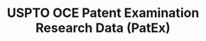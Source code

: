 ---
bigquery: https://console.cloud.google.com/bigquery?p=patents-public-data&d=uspto_oce_pair&page=dataset
citation: 'Graham, S. Marco, A., and Miller, A. (2015). “The USPTO Patent Examination
  Research Dataset: A Window on the Process of Patent Examination.”'
contributors: Graham, S. Marco, A., Miller, A.
cost: None
description: The latest version of PatEx (referred to below as the 2020 release) contains
  detailed information on nearly 11.9 million publicly-viewable provisional and non-provisional
  patent applications to the USPTO and over 4.6 million Patent Cooperation Treaty
  (PCT) applications. It is based on data that OCE downloaded from the Patent Examination
  Data System (PEDS) in April, 2021. The PEDS data are sourced from Public PAIR. The
  first time that OCE used PEDS as the basis of PatEx was for the 2019 release. We
  took the PEDS data and organized it into the familiar PatEx data files, which are
  based on the organization of the Public PAIR portal. The data files include information
  on each application’s characteristics, prosecution history, continuation history,
  claims of foreign priority, patent term adjustment history, publication history,
  and correspondence address information.
documentation: 'For the 2019 and later releases, new technical documentation is available
  https://www.uspto.gov/sites/default/files/documents/PatEx-2019-Technical-Doc.pdf


  A document describing the 2014-2017 data sets is available and can be cited as:
  Graham, Stuart J.H. and Marco, Alan C. and Miller, Richard, The USPTO Patent Examination
  Research Dataset: A Window on the Process of Patent Examination (November 30, 2015).
  Available at SSRN: https://ssrn.com/abstract=2702637.'
last_edit: Mon, 04 Apr 2022 19:06:22 GMT
location: https://www.uspto.gov/ip-policy/economic-research/research-datasets/patent-examination-research-dataset-public-pair
maintained_by: EconomicsData@uspto.gov
related_publications: https://ssrn.com/abstract=29956744, https://ssrn.com/abstract=2702637
schema_fields: '[''examiner_name_middle'', ''application_number'', ''correspondence_country_name'',
  ''file_location'', ''correspondence_street_line_2'', ''patent_issue_date'', ''examiner_name_first'',
  ''examiner_id'', ''confirm_number'', ''parent_country'', ''inventor_region_code'',
  ''small_entity_indicator'', ''correspondence_name_line_1'', ''correspondence_city'',
  ''correspondence_country_code'', ''uspc_class'', ''earliest_pgpub_number'', ''earliest_pgpub_date'',
  ''correspondence_postal_code'', ''application_number_pair'', ''invention_subject_matter'',
  ''inventor_name_middle'', ''uspc_subclass'', ''correspondence_region_code'', ''event_description'',
  ''file_location_date'', ''inventor_address_type'', ''atty_docket_number'', ''customer_number'',
  ''foreign_parent_date'', ''aia_first_to_file'', ''sequence_number'', ''parent_country_code'',
  ''wipo_pub_number'', ''inventor_name_last'', ''inventor_country_code'', ''continuation_type'',
  ''status_description'', ''examiner_art_unit'', ''inventor_rank'', ''parent_filing_date'',
  ''wipo_pub_date'', ''inventor_name_first'', ''patent_number'', ''child_filing_date'',
  ''correspondence_street_line_1'', ''inventor_country_name'', ''status_code'', ''foreign_parent_id'',
  ''recorded_date'', ''application_type'', ''appl_status_date'', ''disposal_type'',
  ''child_application_number'', ''abandon_date'', ''correspondence_region_name'',
  ''filing_date'', ''parent_application_number'', ''invention_title'', ''appl_status_code'',
  ''event_code'', ''examiner_name_last'', ''correspondence_name_line_2'']'
shortname: patex
tags:
- patents
- legal
- history
terms_of_use: 'USPTO’s online databases are not designed or intended to be a source
  for bulk downloads of USPTO data when accessed through the website’s interfaces.
  Individuals, companies, IP addresses, or blocks of IP addresses who, in effect,
  deny or decrease service by generating unusually high numbers of database accesses
  (searches, pages, or hits), whether generated manually or in an automated fashion,
  may be denied access to USPTO servers without notice.


  Bulk data products may be separately obtained from the USPTO, either for free or
  at the cost of dissemination. For details, see information on Electronic Bulk Data
  Products: https://www.uspto.gov/learning-and-resources/electronic-bulk-data-products'
title: USPTO OCE Patent Examination Research Data (PatEx)
uuid: 4342caa7-23af-420c-b2f6-6088f133df6a
---